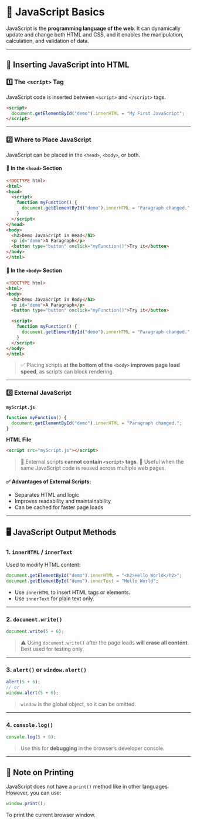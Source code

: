 # 📘 JavaScript Basics

JavaScript is the **programming language of the web**. It can dynamically update and change both HTML and CSS, and it enables the manipulation, calculation, and validation of data.

---

## 📌 Inserting JavaScript into HTML

### 1️⃣ The `<script>` Tag

JavaScript code is inserted between `<script>` and `</script>` tags.

```html
<script>
  document.getElementById("demo").innerHTML = "My First JavaScript";
</script>
```

---

### 2️⃣ Where to Place JavaScript

JavaScript can be placed in the `<head>`, `<body>`, or both.

#### 🧠 In the `<head>` Section

```html
<!DOCTYPE html>
<html>
<head>
  <script>
    function myFunction() {
      document.getElementById("demo").innerHTML = "Paragraph changed.";
    }
  </script>
</head>
<body>
  <h2>Demo JavaScript in Head</h2>
  <p id="demo">A Paragraph</p>
  <button type="button" onclick="myFunction()">Try it</button>
</body>
</html>
```

#### 💪 In the `<body>` Section

```html
<!DOCTYPE html>
<html>
<body>
  <h2>Demo JavaScript in Body</h2>
  <p id="demo">A Paragraph</p>
  <button type="button" onclick="myFunction()">Try it</button>

  <script>
    function myFunction() {
      document.getElementById("demo").innerHTML = "Paragraph changed.";
    }
  </script>
</body>
</html>
```

> ✅ Placing scripts **at the bottom of the `<body>` improves page load speed**, as scripts can block rendering.

---

### 3️⃣ External JavaScript

**`myScript.js`**

```js
function myFunction() {
  document.getElementById("demo").innerHTML = "Paragraph changed.";
}
```

**HTML File**

```html
<script src="myScript.js"></script>
```

> 🔸 External scripts **cannot contain `<script>` tags**.
> 🔸 Useful when the same JavaScript code is reused across multiple web pages.

#### ✅ Advantages of External Scripts:

* Separates HTML and logic
* Improves readability and maintainability
* Can be cached for faster page loads

---

## 🖥️ JavaScript Output Methods

### 1. `innerHTML` / `innerText`

Used to modify HTML content:

```js
document.getElementById("demo").innerHTML = "<h2>Hello World</h2>";
document.getElementById("demo").innerText = "Hello World";
```

* Use `innerHTML` to insert HTML tags or elements.
* Use `innerText` for plain text only.

---

### 2. `document.write()`

```js
document.write(5 + 6);
```

> ⚠️ Using `document.write()` after the page loads **will erase all content**. Best used for testing only.

---

### 3. `alert()` or `window.alert()`

```js
alert(5 + 6);
// or
window.alert(5 + 6);
```

> `window` is the global object, so it can be omitted.

---

### 4. `console.log()`

```js
console.log(5 + 6);
```

> Use this for **debugging** in the browser’s developer console.

---

## 🚫 Note on Printing

JavaScript does not have a `print()` method like in other languages. However, you can use:

```js
window.print();
```

To print the current browser window.
